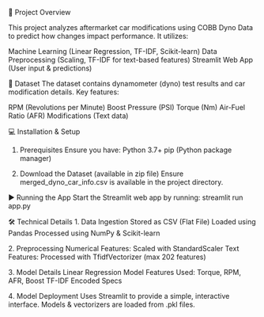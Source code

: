 🚀 Project Overview


This project analyzes aftermarket car modifications using COBB Dyno Data to predict how changes impact performance. It utilizes:

Machine Learning (Linear Regression, TF-IDF, Scikit-learn)
Data Preprocessing (Scaling, TF-IDF for text-based features)
Streamlit Web App (User input & predictions)

📂 Dataset
The dataset contains dynamometer (dyno) test results and car modification details. Key features:

RPM (Revolutions per Minute)
Boost Pressure (PSI)
Torque (Nm)
Air-Fuel Ratio (AFR)
Modifications (Text data) 

💻 Installation & Setup
1. Prerequisites
   Ensure you have:
   Python 3.7+
   pip (Python package manager)

2. Download the Dataset (available in zip file)
   Ensure merged_dyno_car_info.csv is available in the project directory.

▶️ Running the App
   Start the Streamlit web app by running:
   streamlit run app.py

🛠️ Technical Details
1️. Data Ingestion
   Stored as CSV (Flat File)
   Loaded using Pandas
   Processed using NumPy & Scikit-learn
   
2️. Preprocessing
   Numerical Features: Scaled with StandardScaler
   Text Features: Processed with TfidfVectorizer (max 202 features)
   
3️. Model Details
   Linear Regression Model
   Features Used:
   Torque, RPM, AFR, Boost
   TF-IDF Encoded Specs
   
4️. Model Deployment
   Uses Streamlit to provide a simple, interactive interface.
   Models & vectorizers are loaded from .pkl files.   
 

